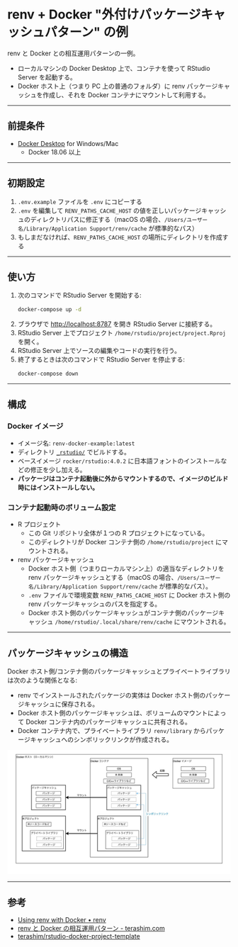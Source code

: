 renv + Docker "外付けパッケージキャッシュパターン" の例
==================================================

renv と Docker との相互運用パターンの一例。

- ローカルマシンの Docker Desktop 上で、コンテナを使って RStudio Server を起動する。
- Docker ホスト上（つまり PC 上の普通のフォルダ）に renv パッケージキャッシュを作成し、それを Docker コンテナにマウントして利用する。

---

## 前提条件

- [Docker Desktop](https://www.docker.com/products/docker-desktop) for Windows/Mac
    - Docker 18.06 以上

---

## 初期設定

1. `.env.example` ファイルを `.env` にコピーする
2. `.env` を編集して `RENV_PATHS_CACHE_HOST` の値を正しいパッケージキャッシュのディレクトリパスに修正する（macOS の場合、`/Users/ユーザー名/Library/Application Support/renv/cache` が標準的なパス）
3. もしまだなければ、`RENV_PATHS_CACHE_HOST` の場所にディレクトリを作成する

---

## 使い方

1. 次のコマンドで RStudio Server を開始する:
    ```sh
    docker-compose up -d
    ```
2. ブラウザで <http://localhost:8787> を開き RStudio Server に接続する。
3. RStudio Server 上でプロジェクト `/home/rstudio/project/project.Rproj` を開く。
4. RStudio Server 上でソースの編集やコードの実行を行う。
5. 終了するときは次のコマンドで RStudio Server を停止する:
    ```sh
    docker-compose down
    ```

---

## 構成

### Docker イメージ

- イメージ名: `renv-docker-example:latest`
- ディレクトリ [`_rstudio/`](./_rstudio/) でビルドする。
- ベースイメージ `rocker/rstudio:4.0.2` に日本語フォントのインストールなどの修正を少し加える。
- **パッケージはコンテナ起動後に外からマウントするので、イメージのビルド時にはインストールしない。**

### コンテナ起動時のボリューム設定

- R プロジェクト
    - この Git リポジトリ全体が１つの R プロジェクトになっている。
    - このディレクトリが Docker コンテナ側の `/home/rstudio/project` にマウントされる。
- renv パッケージキャッシュ
    - Docker ホスト側（つまりローカルマシン上）の適当なディレクトリを renv パッケージキャッシュとする（macOS の場合、`/Users/ユーザー名/Library/Application Support/renv/cache` が標準的なパス）。
    - `.env` ファイルで環境変数 `RENV_PATHS_CACHE_HOST` に Docker ホスト側の renv パッケージキャッシュのパスを指定する。
    - Docker ホスト側のパッケージキャッシュがコンテナ側のパッケージキャッシュ `/home/rstudio/.local/share/renv/cache` にマウントされる。

---

## パッケージキャッシュの構造

Docker ホスト側/コンテナ側のパッケージキャッシュとプライベートライブラリは次のような関係となる:

- renv でインストールされたパッケージの実体は Docker ホスト側のパッケージキャッシュに保存される。
- Docker ホスト側のパッケージキャッシュは、ボリュームのマウントによって Docker コンテナ内のパッケージキャッシュに共有される。
- Docker コンテナ内で、プライベートライブラリ `renv/library` からパッケージキャッシュへのシンボリックリンクが作成される。

![](./img/renv-docker-external-package-cache-pattern.jpg)

---

## 参考

* [Using renv with Docker • renv](https://rstudio.github.io/renv/articles/docker.html)
* [renv と Docker の相互運用パターン - terashim.com](https://terashim.com/posts/renv-docker-patterns/)
* [terashim/rstudio-docker-project-template](https://github.com/terashim/rstudio-docker-project-template)
